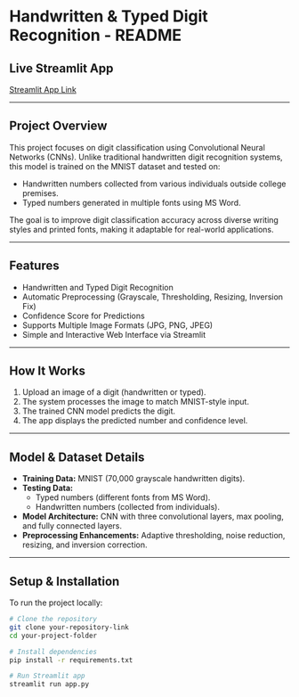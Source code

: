 
# Handwritten & Typed Digit Recognition - README

## Live Streamlit App  
[Streamlit App Link](https://deep-learning-xrucdcrsre5nng4ysaw6n8.streamlit.app/)

---

## Project Overview  
This project focuses on digit classification using Convolutional Neural Networks (CNNs). Unlike traditional handwritten digit recognition systems, this model is trained on the MNIST dataset and tested on:

- Handwritten numbers collected from various individuals outside college premises.  
- Typed numbers generated in multiple fonts using MS Word.  

The goal is to improve digit classification accuracy across diverse writing styles and printed fonts, making it adaptable for real-world applications.

---

## Features  
- Handwritten and Typed Digit Recognition  
- Automatic Preprocessing (Grayscale, Thresholding, Resizing, Inversion Fix)  
- Confidence Score for Predictions  
- Supports Multiple Image Formats (JPG, PNG, JPEG)  
- Simple and Interactive Web Interface via Streamlit  

---

## How It Works  
1. Upload an image of a digit (handwritten or typed).  
2. The system processes the image to match MNIST-style input.  
3. The trained CNN model predicts the digit.  
4. The app displays the predicted number and confidence level.  

---

## Model & Dataset Details  
- **Training Data:** MNIST (70,000 grayscale handwritten digits).  
- **Testing Data:**  
  - Typed numbers (different fonts from MS Word).  
  - Handwritten numbers (collected from individuals).  
- **Model Architecture:** CNN with three convolutional layers, max pooling, and fully connected layers.  
- **Preprocessing Enhancements:** Adaptive thresholding, noise reduction, resizing, and inversion correction.  

---

## Setup & Installation  
To run the project locally:  

```bash
# Clone the repository
git clone your-repository-link
cd your-project-folder

# Install dependencies
pip install -r requirements.txt

# Run Streamlit app
streamlit run app.py
